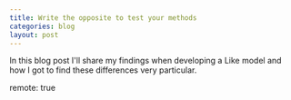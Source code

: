```yaml
---
title: Write the opposite to test your methods
categories: blog
layout: post
---
```


In this blog post I'll share my findings when developing a Like model and how I got to find these differences very particular.

remote: true